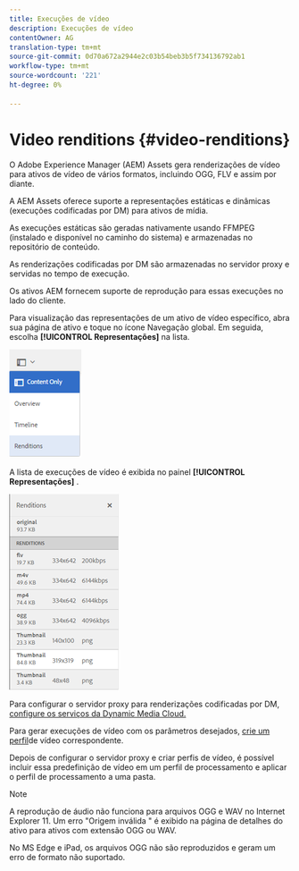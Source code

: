 ```yaml
---
title: Execuções de vídeo
description: Execuções de vídeo
contentOwner: AG
translation-type: tm+mt
source-git-commit: 0d70a672a2944e2c03b54beb3b5f734136792ab1
workflow-type: tm+mt
source-wordcount: '221'
ht-degree: 0%

---
```



# Video renditions {#video-renditions}

O Adobe Experience Manager (AEM) Assets gera renderizações de vídeo para ativos de vídeo de vários formatos, incluindo OGG, FLV e assim por diante.

A AEM Assets oferece suporte a representações estáticas e dinâmicas (execuções codificadas por DM) para ativos de mídia.

As execuções estáticas são geradas nativamente usando FFMPEG (instalado e disponível no caminho do sistema) e armazenadas no repositório de conteúdo.

As renderizações codificadas por DM são armazenadas no servidor proxy e servidas no tempo de execução.

Os ativos AEM fornecem suporte de reprodução para essas execuções no lado do cliente.

Para visualização das representações de um ativo de vídeo específico, abra sua página de ativo e toque no ícone Navegação global. Em seguida, escolha **[!UICONTROL Representações]** na lista.

![chlimage_1-478](assets/chlimage_1-478.png)

A lista de execuções de vídeo é exibida no painel **[!UICONTROL Representações]** .

![chlimage_1-479](assets/chlimage_1-479.png)

Para configurar o servidor proxy para renderizações codificadas por DM, [configure os serviços da Dynamic Media Cloud.](config-dynamic.md)

Para gerar execuções de vídeo com os parâmetros desejados, [crie um perfil](video-profiles.md)de vídeo correspondente.

Depois de configurar o servidor proxy e criar perfis de vídeo, é possível incluir essa predefinição de vídeo em um perfil de processamento e aplicar o perfil de processamento a uma pasta.

>[!NOTE]
>
>A reprodução de áudio não funciona para arquivos OGG e WAV no Internet Explorer 11. Um erro &quot;Origem inválida &quot; é exibido na página de detalhes do ativo para ativos com extensão OGG ou WAV.
>
>No MS Edge e iPad, os arquivos OGG não são reproduzidos e geram um erro de formato não suportado.
